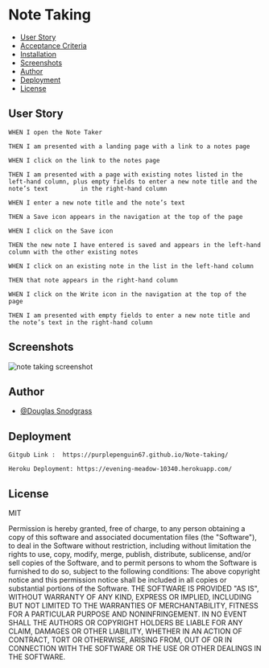 # Note Taking



- [User Story](#user-story)
- [Acceptance Criteria](#acceptance-criteria)
- [Installation](#installation)
- [Screenshots](#screenshots)
- [Author](#author)
- [Deployment](#deployment)
- [License](#license)

## User Story

    WHEN I open the Note Taker
  
    THEN I am presented with a landing page with a link to a notes page
    
    WHEN I click on the link to the notes page
    
    THEN I am presented with a page with existing notes listed in the left-hand column, plus empty fields to enter a new note title and the note’s text         in the right-hand column
    
    WHEN I enter a new note title and the note’s text
    
    THEN a Save icon appears in the navigation at the top of the page
    
    WHEN I click on the Save icon
    
    THEN the new note I have entered is saved and appears in the left-hand column with the other existing notes
    
    WHEN I click on an existing note in the list in the left-hand column
    
    THEN that note appears in the right-hand column
    
    WHEN I click on the Write icon in the navigation at the top of the page
    
    THEN I am presented with empty fields to enter a new note title and the note’s text in the right-hand column    


## Screenshots

![note taking screenshot](https://user-images.githubusercontent.com/103548864/208016667-ab1e2d0e-03a8-4ee4-8009-bd90742af4a1.png)

## Author

- [@Douglas Snodgrass](https://www.github.com/purplepenguin67)


## Deployment

   
    Gitgub Link :  https://purplepenguin67.github.io/Note-taking/
    
    Heroku Deployment: https://evening-meadow-10340.herokuapp.com/
    



## License

MIT

Permission is hereby granted, free of charge, to any person obtaining a copy
of this software and associated documentation files (the "Software"), to deal
in the Software without restriction, including without limitation the rights
to use, copy, modify, merge, publish, distribute, sublicense, and/or sell
copies of the Software, and to permit persons to whom the Software is
furnished to do so, subject to the following conditions:
The above copyright notice and this permission notice shall be included in all
copies or substantial portions of the Software.
THE SOFTWARE IS PROVIDED "AS IS", WITHOUT WARRANTY OF ANY KIND, EXPRESS OR
IMPLIED, INCLUDING BUT NOT LIMITED TO THE WARRANTIES OF MERCHANTABILITY,
FITNESS FOR A PARTICULAR PURPOSE AND NONINFRINGEMENT. IN NO EVENT SHALL THE
AUTHORS OR COPYRIGHT HOLDERS BE LIABLE FOR ANY CLAIM, DAMAGES OR OTHER
LIABILITY, WHETHER IN AN ACTION OF CONTRACT, TORT OR OTHERWISE, ARISING FROM,
OUT OF OR IN CONNECTION WITH THE SOFTWARE OR THE USE OR OTHER DEALINGS IN THE
SOFTWARE.


